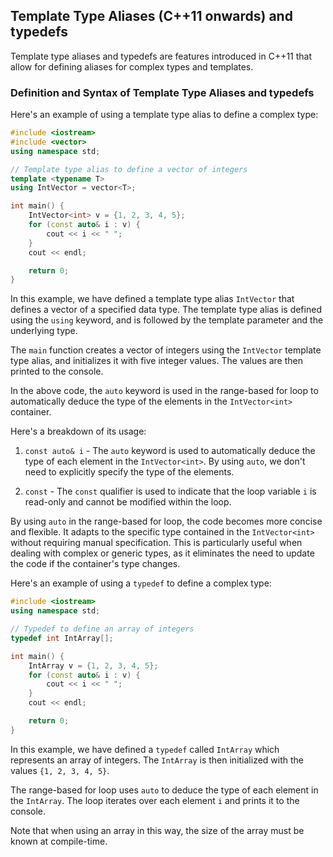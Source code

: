 
## Template Type Aliases (C++11 onwards) and typedefs
Template type aliases and typedefs are features introduced in C++11 that allow for defining aliases for complex types and templates.

### Definition and Syntax of Template Type Aliases and typedefs
Here's an example of using a template type alias to define a complex type:
```cpp
#include <iostream>
#include <vector>
using namespace std;

// Template type alias to define a vector of integers
template <typename T>
using IntVector = vector<T>;

int main() {
    IntVector<int> v = {1, 2, 3, 4, 5};
    for (const auto& i : v) {
        cout << i << " ";
    }
    cout << endl;

    return 0;
}
```
In this example, we have defined a template type alias `IntVector` that defines a vector of a specified data type. The template type alias is defined using the `using` keyword, and is followed by the template parameter and the underlying type.

The `main` function creates a vector of integers using the `IntVector` template type alias, and initializes it with five integer values. The values are then printed to the console.

In the above code, the `auto` keyword is used in the range-based for loop to automatically deduce the type of the elements in the `IntVector<int>` container.

Here's a breakdown of its usage:

1. `const auto& i` - The `auto` keyword is used to automatically deduce the type of each element in the `IntVector<int>`. By using `auto`, we don't need to explicitly specify the type of the elements.

2. `const` - The `const` qualifier is used to indicate that the loop variable `i` is read-only and cannot be modified within the loop.

By using `auto` in the range-based for loop, the code becomes more concise and flexible. It adapts to the specific type contained in the `IntVector<int>` without requiring manual specification. This is particularly useful when dealing with complex or generic types, as it eliminates the need to update the code if the container's type changes.

Here's an example of using a `typedef` to define a complex type:
```cpp
#include <iostream>
using namespace std;

// Typedef to define an array of integers
typedef int IntArray[];

int main() {
    IntArray v = {1, 2, 3, 4, 5};
    for (const auto& i : v) {
        cout << i << " ";
    }
    cout << endl;

    return 0;
}
```
In this example, we have defined a `typedef` called `IntArray` which represents an array of integers. The `IntArray` is then initialized with the values `{1, 2, 3, 4, 5}`.

The range-based for loop uses `auto` to deduce the type of each element in the `IntArray`. The loop iterates over each element `i` and prints it to the console.

Note that when using an array in this way, the size of the array must be known at compile-time.